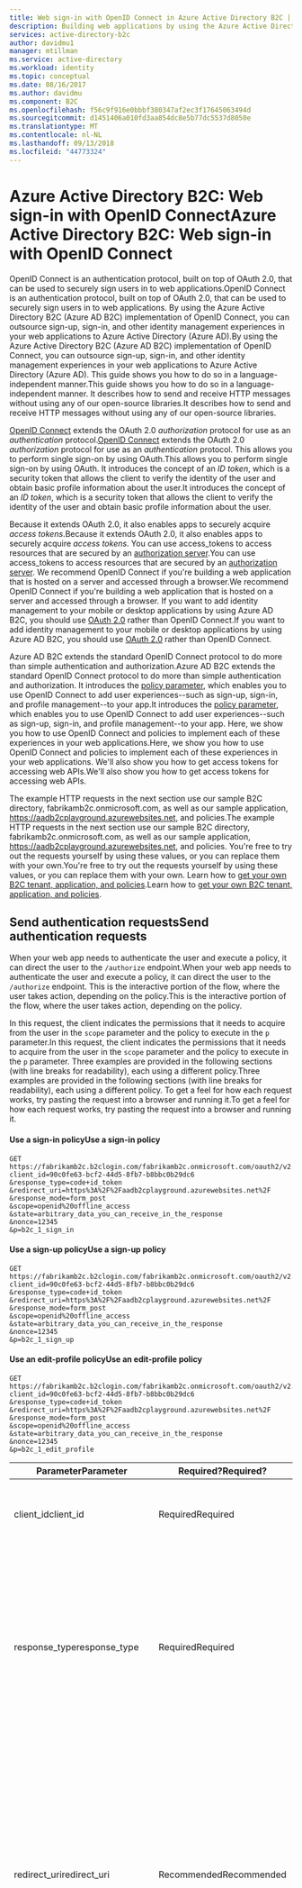 ```yaml
---
title: Web sign-in with OpenID Connect in Azure Active Directory B2C | Microsoft Docs
description: Building web applications by using the Azure Active Directory implementation of the OpenID Connect authentication protocol.
services: active-directory-b2c
author: davidmu1
manager: mtillman
ms.service: active-directory
ms.workload: identity
ms.topic: conceptual
ms.date: 08/16/2017
ms.author: davidmu
ms.component: B2C
ms.openlocfilehash: f56c9f916e0bbbf380347af2ec3f17645063494d
ms.sourcegitcommit: d1451406a010fd3aa854dc8e5b77dc5537d8050e
ms.translationtype: MT
ms.contentlocale: nl-NL
ms.lasthandoff: 09/13/2018
ms.locfileid: "44773324"
---
```

# <a name="azure-active-directory-b2c-web-sign-in-with-openid-connect"></a><span data-ttu-id="3d8a8-103">Azure Active Directory B2C: Web sign-in with OpenID Connect</span><span class="sxs-lookup"><span data-stu-id="3d8a8-103">Azure Active Directory B2C: Web sign-in with OpenID Connect</span></span>
<span data-ttu-id="3d8a8-104">OpenID Connect is an authentication protocol, built on top of OAuth 2.0, that can be used to securely sign users in to web applications.</span><span class="sxs-lookup"><span data-stu-id="3d8a8-104">OpenID Connect is an authentication protocol, built on top of OAuth 2.0, that can be used to securely sign users in to web applications.</span></span> <span data-ttu-id="3d8a8-105">By using the Azure Active Directory B2C (Azure AD B2C) implementation of OpenID Connect, you can outsource sign-up, sign-in, and other identity management experiences in your web applications to Azure Active Directory (Azure AD).</span><span class="sxs-lookup"><span data-stu-id="3d8a8-105">By using the Azure Active Directory B2C (Azure AD B2C) implementation of OpenID Connect, you can outsource sign-up, sign-in, and other identity management experiences in your web applications to Azure Active Directory (Azure AD).</span></span> <span data-ttu-id="3d8a8-106">This guide shows you how to do so in a language-independent manner.</span><span class="sxs-lookup"><span data-stu-id="3d8a8-106">This guide shows you how to do so in a language-independent manner.</span></span> <span data-ttu-id="3d8a8-107">It describes how to send and receive HTTP messages without using any of our open-source libraries.</span><span class="sxs-lookup"><span data-stu-id="3d8a8-107">It describes how to send and receive HTTP messages without using any of our open-source libraries.</span></span>

<span data-ttu-id="3d8a8-108">[OpenID Connect](http://openid.net/specs/openid-connect-core-1_0.html) extends the OAuth 2.0 *authorization* protocol for use as an *authentication* protocol.</span><span class="sxs-lookup"><span data-stu-id="3d8a8-108">[OpenID Connect](http://openid.net/specs/openid-connect-core-1_0.html) extends the OAuth 2.0 *authorization* protocol for use as an *authentication* protocol.</span></span> <span data-ttu-id="3d8a8-109">This allows you to perform single sign-on by using OAuth.</span><span class="sxs-lookup"><span data-stu-id="3d8a8-109">This allows you to perform single sign-on by using OAuth.</span></span> <span data-ttu-id="3d8a8-110">It introduces the concept of an *ID token*, which is a security token that allows the client to verify the identity of the user and obtain basic profile information about the user.</span><span class="sxs-lookup"><span data-stu-id="3d8a8-110">It introduces the concept of an *ID token*, which is a security token that allows the client to verify the identity of the user and obtain basic profile information about the user.</span></span>

<span data-ttu-id="3d8a8-111">Because it extends OAuth 2.0, it also enables apps to securely acquire *access tokens*.</span><span class="sxs-lookup"><span data-stu-id="3d8a8-111">Because it extends OAuth 2.0, it also enables apps to securely acquire *access tokens*.</span></span> <span data-ttu-id="3d8a8-112">You can use access_tokens to access resources that are secured by an [authorization server](active-directory-b2c-reference-protocols.md#the-basics).</span><span class="sxs-lookup"><span data-stu-id="3d8a8-112">You can use access_tokens to access resources that are secured by an [authorization server](active-directory-b2c-reference-protocols.md#the-basics).</span></span> <span data-ttu-id="3d8a8-113">We recommend OpenID Connect if you're building a web application that is hosted on a server and accessed through a browser.</span><span class="sxs-lookup"><span data-stu-id="3d8a8-113">We recommend OpenID Connect if you're building a web application that is hosted on a server and accessed through a browser.</span></span> <span data-ttu-id="3d8a8-114">If you want to add identity management to your mobile or desktop applications by using Azure AD B2C, you should use [OAuth 2.0](active-directory-b2c-reference-oauth-code.md) rather than OpenID Connect.</span><span class="sxs-lookup"><span data-stu-id="3d8a8-114">If you want to add identity management to your mobile or desktop applications by using Azure AD B2C, you should use [OAuth 2.0](active-directory-b2c-reference-oauth-code.md) rather than OpenID Connect.</span></span>

<span data-ttu-id="3d8a8-115">Azure AD B2C extends the standard OpenID Connect protocol to do more than simple authentication and authorization.</span><span class="sxs-lookup"><span data-stu-id="3d8a8-115">Azure AD B2C extends the standard OpenID Connect protocol to do more than simple authentication and authorization.</span></span> <span data-ttu-id="3d8a8-116">It introduces the [policy parameter](active-directory-b2c-reference-policies.md), which enables you to use OpenID Connect to add user experiences--such as sign-up, sign-in, and profile management--to your app.</span><span class="sxs-lookup"><span data-stu-id="3d8a8-116">It introduces the [policy parameter](active-directory-b2c-reference-policies.md), which enables you to use OpenID Connect to add user experiences--such as sign-up, sign-in, and profile management--to your app.</span></span> <span data-ttu-id="3d8a8-117">Here, we show you how to use OpenID Connect and policies to implement each of these experiences in your web applications.</span><span class="sxs-lookup"><span data-stu-id="3d8a8-117">Here, we show you how to use OpenID Connect and policies to implement each of these experiences in your web applications.</span></span> <span data-ttu-id="3d8a8-118">We'll also show you how to get access tokens for accessing web APIs.</span><span class="sxs-lookup"><span data-stu-id="3d8a8-118">We'll also show you how to get access tokens for accessing web APIs.</span></span>

<span data-ttu-id="3d8a8-119">The example HTTP requests in the next section use our sample B2C directory, fabrikamb2c.onmicrosoft.com, as well as our sample application, https://aadb2cplayground.azurewebsites.net, and policies.</span><span class="sxs-lookup"><span data-stu-id="3d8a8-119">The example HTTP requests in the next section use our sample B2C directory, fabrikamb2c.onmicrosoft.com, as well as our sample application, https://aadb2cplayground.azurewebsites.net, and policies.</span></span> <span data-ttu-id="3d8a8-120">You're free to try out the requests yourself by using these values, or you can replace them with your own.</span><span class="sxs-lookup"><span data-stu-id="3d8a8-120">You're free to try out the requests yourself by using these values, or you can replace them with your own.</span></span>
<span data-ttu-id="3d8a8-121">Learn how to [get your own B2C tenant, application, and policies](#use-your-own-b2c-directory).</span><span class="sxs-lookup"><span data-stu-id="3d8a8-121">Learn how to [get your own B2C tenant, application, and policies](#use-your-own-b2c-directory).</span></span>

## <a name="send-authentication-requests"></a><span data-ttu-id="3d8a8-122">Send authentication requests</span><span class="sxs-lookup"><span data-stu-id="3d8a8-122">Send authentication requests</span></span>
<span data-ttu-id="3d8a8-123">When your web app needs to authenticate the user and execute a policy, it can direct the user to the `/authorize` endpoint.</span><span class="sxs-lookup"><span data-stu-id="3d8a8-123">When your web app needs to authenticate the user and execute a policy, it can direct the user to the `/authorize` endpoint.</span></span> <span data-ttu-id="3d8a8-124">This is the interactive portion of the flow, where the user takes action, depending on the policy.</span><span class="sxs-lookup"><span data-stu-id="3d8a8-124">This is the interactive portion of the flow, where the user takes action, depending on the policy.</span></span>

<span data-ttu-id="3d8a8-125">In this request, the client indicates the permissions that it needs to acquire from the user in the `scope` parameter and the policy to execute in the `p` parameter.</span><span class="sxs-lookup"><span data-stu-id="3d8a8-125">In this request, the client indicates the permissions that it needs to acquire from the user in the `scope` parameter and the policy to execute in the `p` parameter.</span></span> <span data-ttu-id="3d8a8-126">Three examples are provided in the following sections (with line breaks for readability), each using a different policy.</span><span class="sxs-lookup"><span data-stu-id="3d8a8-126">Three examples are provided in the following sections (with line breaks for readability), each using a different policy.</span></span> <span data-ttu-id="3d8a8-127">To get a feel for how each request works, try pasting the request into a browser and running it.</span><span class="sxs-lookup"><span data-stu-id="3d8a8-127">To get a feel for how each request works, try pasting the request into a browser and running it.</span></span>

#### <a name="use-a-sign-in-policy"></a><span data-ttu-id="3d8a8-128">Use a sign-in policy</span><span class="sxs-lookup"><span data-stu-id="3d8a8-128">Use a sign-in policy</span></span>
```
GET https://fabrikamb2c.b2clogin.com/fabrikamb2c.onmicrosoft.com/oauth2/v2.0/authorize?
client_id=90c0fe63-bcf2-44d5-8fb7-b8bbc0b29dc6
&response_type=code+id_token
&redirect_uri=https%3A%2F%2Faadb2cplayground.azurewebsites.net%2F
&response_mode=form_post
&scope=openid%20offline_access
&state=arbitrary_data_you_can_receive_in_the_response
&nonce=12345
&p=b2c_1_sign_in
```

#### <a name="use-a-sign-up-policy"></a><span data-ttu-id="3d8a8-129">Use a sign-up policy</span><span class="sxs-lookup"><span data-stu-id="3d8a8-129">Use a sign-up policy</span></span>
```
GET https://fabrikamb2c.b2clogin.com/fabrikamb2c.onmicrosoft.com/oauth2/v2.0/authorize?
client_id=90c0fe63-bcf2-44d5-8fb7-b8bbc0b29dc6
&response_type=code+id_token
&redirect_uri=https%3A%2F%2Faadb2cplayground.azurewebsites.net%2F
&response_mode=form_post
&scope=openid%20offline_access
&state=arbitrary_data_you_can_receive_in_the_response
&nonce=12345
&p=b2c_1_sign_up
```

#### <a name="use-an-edit-profile-policy"></a><span data-ttu-id="3d8a8-130">Use an edit-profile policy</span><span class="sxs-lookup"><span data-stu-id="3d8a8-130">Use an edit-profile policy</span></span>
```
GET https://fabrikamb2c.b2clogin.com/fabrikamb2c.onmicrosoft.com/oauth2/v2.0/authorize?
client_id=90c0fe63-bcf2-44d5-8fb7-b8bbc0b29dc6
&response_type=code+id_token
&redirect_uri=https%3A%2F%2Faadb2cplayground.azurewebsites.net%2F
&response_mode=form_post
&scope=openid%20offline_access
&state=arbitrary_data_you_can_receive_in_the_response
&nonce=12345
&p=b2c_1_edit_profile
```

| <span data-ttu-id="3d8a8-131">Parameter</span><span class="sxs-lookup"><span data-stu-id="3d8a8-131">Parameter</span></span> | <span data-ttu-id="3d8a8-132">Required?</span><span class="sxs-lookup"><span data-stu-id="3d8a8-132">Required?</span></span> | <span data-ttu-id="3d8a8-133">Description</span><span class="sxs-lookup"><span data-stu-id="3d8a8-133">Description</span></span> |
| --- | --- | --- |
| <span data-ttu-id="3d8a8-134">client_id</span><span class="sxs-lookup"><span data-stu-id="3d8a8-134">client_id</span></span> |<span data-ttu-id="3d8a8-135">Required</span><span class="sxs-lookup"><span data-stu-id="3d8a8-135">Required</span></span> |<span data-ttu-id="3d8a8-136">The application ID that the [Azure portal](https://portal.azure.com/) assigned to your app.</span><span class="sxs-lookup"><span data-stu-id="3d8a8-136">The application ID that the [Azure portal](https://portal.azure.com/) assigned to your app.</span></span> |
| <span data-ttu-id="3d8a8-137">response_type</span><span class="sxs-lookup"><span data-stu-id="3d8a8-137">response_type</span></span> |<span data-ttu-id="3d8a8-138">Required</span><span class="sxs-lookup"><span data-stu-id="3d8a8-138">Required</span></span> |<span data-ttu-id="3d8a8-139">The response type, which must include an ID token for OpenID Connect.</span><span class="sxs-lookup"><span data-stu-id="3d8a8-139">The response type, which must include an ID token for OpenID Connect.</span></span> <span data-ttu-id="3d8a8-140">If your web app also needs tokens for calling a web API, you can use `code+id_token`, as we've done here.</span><span class="sxs-lookup"><span data-stu-id="3d8a8-140">If your web app also needs tokens for calling a web API, you can use `code+id_token`, as we've done here.</span></span> |
| <span data-ttu-id="3d8a8-141">redirect_uri</span><span class="sxs-lookup"><span data-stu-id="3d8a8-141">redirect_uri</span></span> |<span data-ttu-id="3d8a8-142">Recommended</span><span class="sxs-lookup"><span data-stu-id="3d8a8-142">Recommended</span></span> |<span data-ttu-id="3d8a8-143">The `redirect_uri` parameter of your app, where authentication responses can be sent and received by your app.</span><span class="sxs-lookup"><span data-stu-id="3d8a8-143">The `redirect_uri` parameter of your app, where authentication responses can be sent and received by your app.</span></span> <span data-ttu-id="3d8a8-144">It must exactly match one of the `redirect_uri` parameters that you registered in the portal, except that it must be URL encoded.</span><span class="sxs-lookup"><span data-stu-id="3d8a8-144">It must exactly match one of the `redirect_uri` parameters that you registered in the portal, except that it must be URL encoded.</span></span> |
| <span data-ttu-id="3d8a8-145">scope</span><span class="sxs-lookup"><span data-stu-id="3d8a8-145">scope</span></span> |<span data-ttu-id="3d8a8-146">Required</span><span class="sxs-lookup"><span data-stu-id="3d8a8-146">Required</span></span> |<span data-ttu-id="3d8a8-147">A space-separated list of scopes.</span><span class="sxs-lookup"><span data-stu-id="3d8a8-147">A space-separated list of scopes.</span></span> <span data-ttu-id="3d8a8-148">A single scope value indicates to Azure AD both permissions that are being requested.</span><span class="sxs-lookup"><span data-stu-id="3d8a8-148">A single scope value indicates to Azure AD both permissions that are being requested.</span></span> <span data-ttu-id="3d8a8-149">The `openid` scope indicates a permission to sign in the user and get data about the user in the form of ID tokens (more to come on this later in the article).</span><span class="sxs-lookup"><span data-stu-id="3d8a8-149">The `openid` scope indicates a permission to sign in the user and get data about the user in the form of ID tokens (more to come on this later in the article).</span></span> <span data-ttu-id="3d8a8-150">The `offline_access` scope is optional for web apps.</span><span class="sxs-lookup"><span data-stu-id="3d8a8-150">The `offline_access` scope is optional for web apps.</span></span> <span data-ttu-id="3d8a8-151">It indicates that your app will need a *refresh token* for long-lived access to resources.</span><span class="sxs-lookup"><span data-stu-id="3d8a8-151">It indicates that your app will need a *refresh token* for long-lived access to resources.</span></span> |
| <span data-ttu-id="3d8a8-152">response_mode</span><span class="sxs-lookup"><span data-stu-id="3d8a8-152">response_mode</span></span> |<span data-ttu-id="3d8a8-153">Recommended</span><span class="sxs-lookup"><span data-stu-id="3d8a8-153">Recommended</span></span> |<span data-ttu-id="3d8a8-154">The method that should be used to send the resulting authorization code back to your app.</span><span class="sxs-lookup"><span data-stu-id="3d8a8-154">The method that should be used to send the resulting authorization code back to your app.</span></span> <span data-ttu-id="3d8a8-155">It can be either `query`, `form_post`, or `fragment`.</span><span class="sxs-lookup"><span data-stu-id="3d8a8-155">It can be either `query`, `form_post`, or `fragment`.</span></span>  <span data-ttu-id="3d8a8-156">The `form_post` response mode is recommended for best security.</span><span class="sxs-lookup"><span data-stu-id="3d8a8-156">The `form_post` response mode is recommended for best security.</span></span> |
| <span data-ttu-id="3d8a8-157">state</span><span class="sxs-lookup"><span data-stu-id="3d8a8-157">state</span></span> |<span data-ttu-id="3d8a8-158">Recommended</span><span class="sxs-lookup"><span data-stu-id="3d8a8-158">Recommended</span></span> |<span data-ttu-id="3d8a8-159">A value included in the request that is also returned in the token response.</span><span class="sxs-lookup"><span data-stu-id="3d8a8-159">A value included in the request that is also returned in the token response.</span></span> <span data-ttu-id="3d8a8-160">It can be a string of any content that you want.</span><span class="sxs-lookup"><span data-stu-id="3d8a8-160">It can be a string of any content that you want.</span></span> <span data-ttu-id="3d8a8-161">A randomly generated unique value is typically used for preventing cross-site request forgery attacks.</span><span class="sxs-lookup"><span data-stu-id="3d8a8-161">A randomly generated unique value is typically used for preventing cross-site request forgery attacks.</span></span> <span data-ttu-id="3d8a8-162">The state is also used to encode information about the user's state in the app before the authentication request occurred, such as the page they were on.</span><span class="sxs-lookup"><span data-stu-id="3d8a8-162">The state is also used to encode information about the user's state in the app before the authentication request occurred, such as the page they were on.</span></span> |
| <span data-ttu-id="3d8a8-163">nonce</span><span class="sxs-lookup"><span data-stu-id="3d8a8-163">nonce</span></span> |<span data-ttu-id="3d8a8-164">Required</span><span class="sxs-lookup"><span data-stu-id="3d8a8-164">Required</span></span> |<span data-ttu-id="3d8a8-165">A value included in the request (generated by the app) that will be included in the resulting ID token as a claim.</span><span class="sxs-lookup"><span data-stu-id="3d8a8-165">A value included in the request (generated by the app) that will be included in the resulting ID token as a claim.</span></span> <span data-ttu-id="3d8a8-166">The app can then verify this value to mitigate token replay attacks.</span><span class="sxs-lookup"><span data-stu-id="3d8a8-166">The app can then verify this value to mitigate token replay attacks.</span></span> <span data-ttu-id="3d8a8-167">The value is typically a randomized unique string that can be used to identify the origin of the request.</span><span class="sxs-lookup"><span data-stu-id="3d8a8-167">The value is typically a randomized unique string that can be used to identify the origin of the request.</span></span> |
| <span data-ttu-id="3d8a8-168">p</span><span class="sxs-lookup"><span data-stu-id="3d8a8-168">p</span></span> |<span data-ttu-id="3d8a8-169">Required</span><span class="sxs-lookup"><span data-stu-id="3d8a8-169">Required</span></span> |<span data-ttu-id="3d8a8-170">The policy that will be executed.</span><span class="sxs-lookup"><span data-stu-id="3d8a8-170">The policy that will be executed.</span></span> <span data-ttu-id="3d8a8-171">It is the name of a policy that is created in your B2C tenant.</span><span class="sxs-lookup"><span data-stu-id="3d8a8-171">It is the name of a policy that is created in your B2C tenant.</span></span> <span data-ttu-id="3d8a8-172">The policy name value should begin with `b2c\_1\_`.</span><span class="sxs-lookup"><span data-stu-id="3d8a8-172">The policy name value should begin with `b2c\_1\_`.</span></span> <span data-ttu-id="3d8a8-173">Learn more about policies and the [extensible policy framework](active-directory-b2c-reference-policies.md).</span><span class="sxs-lookup"><span data-stu-id="3d8a8-173">Learn more about policies and the [extensible policy framework](active-directory-b2c-reference-policies.md).</span></span> |
| <span data-ttu-id="3d8a8-174">prompt</span><span class="sxs-lookup"><span data-stu-id="3d8a8-174">prompt</span></span> |<span data-ttu-id="3d8a8-175">Optional</span><span class="sxs-lookup"><span data-stu-id="3d8a8-175">Optional</span></span> |<span data-ttu-id="3d8a8-176">The type of user interaction that is required.</span><span class="sxs-lookup"><span data-stu-id="3d8a8-176">The type of user interaction that is required.</span></span> <span data-ttu-id="3d8a8-177">The only valid value at this time is `login`, which forces the user to enter their credentials on that request.</span><span class="sxs-lookup"><span data-stu-id="3d8a8-177">The only valid value at this time is `login`, which forces the user to enter their credentials on that request.</span></span> <span data-ttu-id="3d8a8-178">Single sign-on will not take effect.</span><span class="sxs-lookup"><span data-stu-id="3d8a8-178">Single sign-on will not take effect.</span></span> |

<span data-ttu-id="3d8a8-179">At this point, the user is asked to complete the policy's workflow.</span><span class="sxs-lookup"><span data-stu-id="3d8a8-179">At this point, the user is asked to complete the policy's workflow.</span></span> <span data-ttu-id="3d8a8-180">This might involve the user entering their username and password, signing in with a social identity, signing up for the directory, or any other number of steps, depending on how the policy is defined.</span><span class="sxs-lookup"><span data-stu-id="3d8a8-180">This might involve the user entering their username and password, signing in with a social identity, signing up for the directory, or any other number of steps, depending on how the policy is defined.</span></span>

<span data-ttu-id="3d8a8-181">After the user completes the policy, Azure AD returns a response to your app at the indicated `redirect_uri` parameter, by using the method that is specified in the `response_mode` parameter.</span><span class="sxs-lookup"><span data-stu-id="3d8a8-181">After the user completes the policy, Azure AD returns a response to your app at the indicated `redirect_uri` parameter, by using the method that is specified in the `response_mode` parameter.</span></span> <span data-ttu-id="3d8a8-182">The response is the same for each of the preceding cases, independent of the policy that is executed.</span><span class="sxs-lookup"><span data-stu-id="3d8a8-182">The response is the same for each of the preceding cases, independent of the policy that is executed.</span></span>

<span data-ttu-id="3d8a8-183">A successful response using `response_mode=fragment` would look like:</span><span class="sxs-lookup"><span data-stu-id="3d8a8-183">A successful response using `response_mode=fragment` would look like:</span></span>

```
GET https://aadb2cplayground.azurewebsites.net/#
id_token=eyJ0eXAiOiJKV1QiLCJhbGciOiJSUzI1NiIsIng1dCI6Ik5HVEZ2ZEstZnl0aEV1Q...
&code=AwABAAAAvPM1KaPlrEqdFSBzjqfTGBCmLdgfSTLEMPGYuNHSUYBrq...
&state=arbitrary_data_you_can_receive_in_the_response
```

| <span data-ttu-id="3d8a8-184">Parameter</span><span class="sxs-lookup"><span data-stu-id="3d8a8-184">Parameter</span></span> | <span data-ttu-id="3d8a8-185">Description</span><span class="sxs-lookup"><span data-stu-id="3d8a8-185">Description</span></span> |
| --- | --- |
| <span data-ttu-id="3d8a8-186">id_token</span><span class="sxs-lookup"><span data-stu-id="3d8a8-186">id_token</span></span> |<span data-ttu-id="3d8a8-187">The ID token that the app requested.</span><span class="sxs-lookup"><span data-stu-id="3d8a8-187">The ID token that the app requested.</span></span> <span data-ttu-id="3d8a8-188">You can use the ID token to verify the user's identity and begin a session with the user.</span><span class="sxs-lookup"><span data-stu-id="3d8a8-188">You can use the ID token to verify the user's identity and begin a session with the user.</span></span> <span data-ttu-id="3d8a8-189">More details on ID tokens and their contents are included in the [Azure AD B2C token reference](active-directory-b2c-reference-tokens.md).</span><span class="sxs-lookup"><span data-stu-id="3d8a8-189">More details on ID tokens and their contents are included in the [Azure AD B2C token reference](active-directory-b2c-reference-tokens.md).</span></span> |
| <span data-ttu-id="3d8a8-190">code</span><span class="sxs-lookup"><span data-stu-id="3d8a8-190">code</span></span> |<span data-ttu-id="3d8a8-191">The authorization code that the app requested, if you used `response_type=code+id_token`.</span><span class="sxs-lookup"><span data-stu-id="3d8a8-191">The authorization code that the app requested, if you used `response_type=code+id_token`.</span></span> <span data-ttu-id="3d8a8-192">The app can use the authorization code to request an access token for a target resource.</span><span class="sxs-lookup"><span data-stu-id="3d8a8-192">The app can use the authorization code to request an access token for a target resource.</span></span> <span data-ttu-id="3d8a8-193">Authorization codes are very short-lived.</span><span class="sxs-lookup"><span data-stu-id="3d8a8-193">Authorization codes are very short-lived.</span></span> <span data-ttu-id="3d8a8-194">Typically, they expire after about 10 minutes.</span><span class="sxs-lookup"><span data-stu-id="3d8a8-194">Typically, they expire after about 10 minutes.</span></span> |
| <span data-ttu-id="3d8a8-195">state</span><span class="sxs-lookup"><span data-stu-id="3d8a8-195">state</span></span> |<span data-ttu-id="3d8a8-196">If a `state` parameter is included in the request, the same value should appear in the response.</span><span class="sxs-lookup"><span data-stu-id="3d8a8-196">If a `state` parameter is included in the request, the same value should appear in the response.</span></span> <span data-ttu-id="3d8a8-197">The app should verify that the `state` values in the request and response are identical.</span><span class="sxs-lookup"><span data-stu-id="3d8a8-197">The app should verify that the `state` values in the request and response are identical.</span></span> |

<span data-ttu-id="3d8a8-198">Error responses can also be sent to the `redirect_uri` parameter so that the app can handle them appropriately:</span><span class="sxs-lookup"><span data-stu-id="3d8a8-198">Error responses can also be sent to the `redirect_uri` parameter so that the app can handle them appropriately:</span></span>

```
GET https://aadb2cplayground.azurewebsites.net/#
error=access_denied
&error_description=the+user+canceled+the+authentication
&state=arbitrary_data_you_can_receive_in_the_response
```

| <span data-ttu-id="3d8a8-199">Parameter</span><span class="sxs-lookup"><span data-stu-id="3d8a8-199">Parameter</span></span> | <span data-ttu-id="3d8a8-200">Description</span><span class="sxs-lookup"><span data-stu-id="3d8a8-200">Description</span></span> |
| --- | --- |
| <span data-ttu-id="3d8a8-201">error</span><span class="sxs-lookup"><span data-stu-id="3d8a8-201">error</span></span> |<span data-ttu-id="3d8a8-202">An error-code string that can be used to classify types of errors that occur and that can be used to react to errors.</span><span class="sxs-lookup"><span data-stu-id="3d8a8-202">An error-code string that can be used to classify types of errors that occur and that can be used to react to errors.</span></span> |
| <span data-ttu-id="3d8a8-203">error_description</span><span class="sxs-lookup"><span data-stu-id="3d8a8-203">error_description</span></span> |<span data-ttu-id="3d8a8-204">A specific error message that can help a developer identify the root cause of an authentication error.</span><span class="sxs-lookup"><span data-stu-id="3d8a8-204">A specific error message that can help a developer identify the root cause of an authentication error.</span></span> |
| <span data-ttu-id="3d8a8-205">state</span><span class="sxs-lookup"><span data-stu-id="3d8a8-205">state</span></span> |<span data-ttu-id="3d8a8-206">See the full description in the first table in this section.</span><span class="sxs-lookup"><span data-stu-id="3d8a8-206">See the full description in the first table in this section.</span></span> <span data-ttu-id="3d8a8-207">If a `state` parameter is included in the request, the same value should appear in the response.</span><span class="sxs-lookup"><span data-stu-id="3d8a8-207">If a `state` parameter is included in the request, the same value should appear in the response.</span></span> <span data-ttu-id="3d8a8-208">The app should verify that the `state` values in the request and response are identical.</span><span class="sxs-lookup"><span data-stu-id="3d8a8-208">The app should verify that the `state` values in the request and response are identical.</span></span> |

## <a name="validate-the-id-token"></a><span data-ttu-id="3d8a8-209">Validate the ID token</span><span class="sxs-lookup"><span data-stu-id="3d8a8-209">Validate the ID token</span></span>
<span data-ttu-id="3d8a8-210">Just receiving an ID token is not enough to authenticate the user.</span><span class="sxs-lookup"><span data-stu-id="3d8a8-210">Just receiving an ID token is not enough to authenticate the user.</span></span> <span data-ttu-id="3d8a8-211">You must validate the ID token's signature and verify the claims in the token per your app's requirements.</span><span class="sxs-lookup"><span data-stu-id="3d8a8-211">You must validate the ID token's signature and verify the claims in the token per your app's requirements.</span></span> <span data-ttu-id="3d8a8-212">Azure AD B2C uses [JSON Web Tokens (JWTs)](http://self-issued.info/docs/draft-ietf-oauth-json-web-token.html) and public key cryptography to sign tokens and verify that they are valid.</span><span class="sxs-lookup"><span data-stu-id="3d8a8-212">Azure AD B2C uses [JSON Web Tokens (JWTs)](http://self-issued.info/docs/draft-ietf-oauth-json-web-token.html) and public key cryptography to sign tokens and verify that they are valid.</span></span>

<span data-ttu-id="3d8a8-213">There are many open-source libraries that are available for validating JWTs, depending on your language of preference.</span><span class="sxs-lookup"><span data-stu-id="3d8a8-213">There are many open-source libraries that are available for validating JWTs, depending on your language of preference.</span></span> <span data-ttu-id="3d8a8-214">We recommend exploring those options rather than implementing your own validation logic.</span><span class="sxs-lookup"><span data-stu-id="3d8a8-214">We recommend exploring those options rather than implementing your own validation logic.</span></span> <span data-ttu-id="3d8a8-215">The information here will be useful in figuring out how to properly use those libraries.</span><span class="sxs-lookup"><span data-stu-id="3d8a8-215">The information here will be useful in figuring out how to properly use those libraries.</span></span>

<span data-ttu-id="3d8a8-216">Azure AD B2C has an OpenID Connect metadata endpoint, which allows an app to fetch information about Azure AD B2C at runtime.</span><span class="sxs-lookup"><span data-stu-id="3d8a8-216">Azure AD B2C has an OpenID Connect metadata endpoint, which allows an app to fetch information about Azure AD B2C at runtime.</span></span> <span data-ttu-id="3d8a8-217">This information includes endpoints, token contents, and token signing keys.</span><span class="sxs-lookup"><span data-stu-id="3d8a8-217">This information includes endpoints, token contents, and token signing keys.</span></span> <span data-ttu-id="3d8a8-218">There is a JSON metadata document for each policy in your B2C tenant.</span><span class="sxs-lookup"><span data-stu-id="3d8a8-218">There is a JSON metadata document for each policy in your B2C tenant.</span></span> <span data-ttu-id="3d8a8-219">For example, the metadata document for the `b2c_1_sign_in` policy in `fabrikamb2c.onmicrosoft.com` is located at:</span><span class="sxs-lookup"><span data-stu-id="3d8a8-219">For example, the metadata document for the `b2c_1_sign_in` policy in `fabrikamb2c.onmicrosoft.com` is located at:</span></span>

`https://fabrikamb2c.b2clogin.com/fabrikamb2c.onmicrosoft.com/v2.0/.well-known/openid-configuration?p=b2c_1_sign_in`

<span data-ttu-id="3d8a8-220">One of the properties of this configuration document is `jwks_uri`, whose value for the same policy would be:</span><span class="sxs-lookup"><span data-stu-id="3d8a8-220">One of the properties of this configuration document is `jwks_uri`, whose value for the same policy would be:</span></span>

<span data-ttu-id="3d8a8-221">`https://fabrikamb2c.b2clogin.com/fabrikamb2c.onmicrosoft.com/discovery/v2.0/keys?p=b2c_1_sign_in`.</span><span class="sxs-lookup"><span data-stu-id="3d8a8-221">`https://fabrikamb2c.b2clogin.com/fabrikamb2c.onmicrosoft.com/discovery/v2.0/keys?p=b2c_1_sign_in`.</span></span>

<span data-ttu-id="3d8a8-222">To determine which policy was used in signing an ID token (and from where to fetch the metadata), you have two options.</span><span class="sxs-lookup"><span data-stu-id="3d8a8-222">To determine which policy was used in signing an ID token (and from where to fetch the metadata), you have two options.</span></span> <span data-ttu-id="3d8a8-223">First, the policy name is included in the `acr` claim in the ID token.</span><span class="sxs-lookup"><span data-stu-id="3d8a8-223">First, the policy name is included in the `acr` claim in the ID token.</span></span> <span data-ttu-id="3d8a8-224">For information on how to parse the claims from an ID token, see the [Azure AD B2C token reference](active-directory-b2c-reference-tokens.md).</span><span class="sxs-lookup"><span data-stu-id="3d8a8-224">For information on how to parse the claims from an ID token, see the [Azure AD B2C token reference](active-directory-b2c-reference-tokens.md).</span></span> <span data-ttu-id="3d8a8-225">Your other option is to encode the policy in the value of the `state` parameter when you issue the request, and then decode it to determine which policy was used.</span><span class="sxs-lookup"><span data-stu-id="3d8a8-225">Your other option is to encode the policy in the value of the `state` parameter when you issue the request, and then decode it to determine which policy was used.</span></span> <span data-ttu-id="3d8a8-226">Either method is valid.</span><span class="sxs-lookup"><span data-stu-id="3d8a8-226">Either method is valid.</span></span>

<span data-ttu-id="3d8a8-227">After you've acquired the metadata document from the OpenID Connect metadata endpoint, you can use the RSA 256 public keys (which are located at this endpoint) to validate the signature of the ID token.</span><span class="sxs-lookup"><span data-stu-id="3d8a8-227">After you've acquired the metadata document from the OpenID Connect metadata endpoint, you can use the RSA 256 public keys (which are located at this endpoint) to validate the signature of the ID token.</span></span> <span data-ttu-id="3d8a8-228">There might be multiple keys listed at this endpoint at any given point in time, each identified by a `kid` claim.</span><span class="sxs-lookup"><span data-stu-id="3d8a8-228">There might be multiple keys listed at this endpoint at any given point in time, each identified by a `kid` claim.</span></span> <span data-ttu-id="3d8a8-229">The header of the ID token also contains a `kid` claim, which indicates which of these keys was used to sign the ID token.</span><span class="sxs-lookup"><span data-stu-id="3d8a8-229">The header of the ID token also contains a `kid` claim, which indicates which of these keys was used to sign the ID token.</span></span> <span data-ttu-id="3d8a8-230">For more information, see the [Azure AD B2C token reference](active-directory-b2c-reference-tokens.md) (the section on [validating tokens](active-directory-b2c-reference-tokens.md#token-validation), in particular).</span><span class="sxs-lookup"><span data-stu-id="3d8a8-230">For more information, see the [Azure AD B2C token reference](active-directory-b2c-reference-tokens.md) (the section on [validating tokens](active-directory-b2c-reference-tokens.md#token-validation), in particular).</span></span>
<!--TODO: Improve the information on this-->

<span data-ttu-id="3d8a8-231">After you've validated the signature of the ID token, there are several claims that you need to verify.</span><span class="sxs-lookup"><span data-stu-id="3d8a8-231">After you've validated the signature of the ID token, there are several claims that you need to verify.</span></span> <span data-ttu-id="3d8a8-232">For instance:</span><span class="sxs-lookup"><span data-stu-id="3d8a8-232">For instance:</span></span>

* <span data-ttu-id="3d8a8-233">You should validate the `nonce` claim to prevent token replay attacks.</span><span class="sxs-lookup"><span data-stu-id="3d8a8-233">You should validate the `nonce` claim to prevent token replay attacks.</span></span> <span data-ttu-id="3d8a8-234">Its value should be what you specified in the sign-in request.</span><span class="sxs-lookup"><span data-stu-id="3d8a8-234">Its value should be what you specified in the sign-in request.</span></span>
* <span data-ttu-id="3d8a8-235">You should validate the `aud` claim to ensure that the ID token was issued for your app.</span><span class="sxs-lookup"><span data-stu-id="3d8a8-235">You should validate the `aud` claim to ensure that the ID token was issued for your app.</span></span> <span data-ttu-id="3d8a8-236">Its value should be the application ID of your app.</span><span class="sxs-lookup"><span data-stu-id="3d8a8-236">Its value should be the application ID of your app.</span></span>
* <span data-ttu-id="3d8a8-237">You should validate the `iat` and `exp` claims to ensure that the ID token has not expired.</span><span class="sxs-lookup"><span data-stu-id="3d8a8-237">You should validate the `iat` and `exp` claims to ensure that the ID token has not expired.</span></span>

<span data-ttu-id="3d8a8-238">There are also several more validations that you should perform.</span><span class="sxs-lookup"><span data-stu-id="3d8a8-238">There are also several more validations that you should perform.</span></span> <span data-ttu-id="3d8a8-239">These are described in detail in the [OpenID Connect Core Spec](http://openid.net/specs/openid-connect-core-1_0.html).  You might also want to validate additional claims, depending on your scenario.</span><span class="sxs-lookup"><span data-stu-id="3d8a8-239">These are described in detail in the [OpenID Connect Core Spec](http://openid.net/specs/openid-connect-core-1_0.html).  You might also want to validate additional claims, depending on your scenario.</span></span> <span data-ttu-id="3d8a8-240">Some common validations include:</span><span class="sxs-lookup"><span data-stu-id="3d8a8-240">Some common validations include:</span></span>

* <span data-ttu-id="3d8a8-241">Ensuring that the user/organization has signed up for the app.</span><span class="sxs-lookup"><span data-stu-id="3d8a8-241">Ensuring that the user/organization has signed up for the app.</span></span>
* <span data-ttu-id="3d8a8-242">Ensuring that the user has proper authorization/privileges.</span><span class="sxs-lookup"><span data-stu-id="3d8a8-242">Ensuring that the user has proper authorization/privileges.</span></span>
* <span data-ttu-id="3d8a8-243">Ensuring that a certain strength of authentication has occurred, such as Azure Multi-Factor Authentication.</span><span class="sxs-lookup"><span data-stu-id="3d8a8-243">Ensuring that a certain strength of authentication has occurred, such as Azure Multi-Factor Authentication.</span></span>

<span data-ttu-id="3d8a8-244">For more information on the claims in an ID token, see the [Azure AD B2C token reference](active-directory-b2c-reference-tokens.md).</span><span class="sxs-lookup"><span data-stu-id="3d8a8-244">For more information on the claims in an ID token, see the [Azure AD B2C token reference](active-directory-b2c-reference-tokens.md).</span></span>

<span data-ttu-id="3d8a8-245">After you have validated the ID token, you can begin a session with the user.</span><span class="sxs-lookup"><span data-stu-id="3d8a8-245">After you have validated the ID token, you can begin a session with the user.</span></span> <span data-ttu-id="3d8a8-246">You can use the claims in the ID token to obtain information about the user in your app.</span><span class="sxs-lookup"><span data-stu-id="3d8a8-246">You can use the claims in the ID token to obtain information about the user in your app.</span></span> <span data-ttu-id="3d8a8-247">Uses for this information include display, records, and authorization.</span><span class="sxs-lookup"><span data-stu-id="3d8a8-247">Uses for this information include display, records, and authorization.</span></span>

## <a name="get-a-token"></a><span data-ttu-id="3d8a8-248">Get a token</span><span class="sxs-lookup"><span data-stu-id="3d8a8-248">Get a token</span></span>
<span data-ttu-id="3d8a8-249">If you need your web app to only execute policies, you can skip the next few sections.</span><span class="sxs-lookup"><span data-stu-id="3d8a8-249">If you need your web app to only execute policies, you can skip the next few sections.</span></span> <span data-ttu-id="3d8a8-250">These sections are applicable only to web apps that need to make authenticated calls to a web API and are also protected by Azure AD B2C.</span><span class="sxs-lookup"><span data-stu-id="3d8a8-250">These sections are applicable only to web apps that need to make authenticated calls to a web API and are also protected by Azure AD B2C.</span></span>

<span data-ttu-id="3d8a8-251">You can redeem the authorization code that you acquired (by using `response_type=code+id_token`) for a token to the desired resource by sending a `POST` request to the `/token` endpoint.</span><span class="sxs-lookup"><span data-stu-id="3d8a8-251">You can redeem the authorization code that you acquired (by using `response_type=code+id_token`) for a token to the desired resource by sending a `POST` request to the `/token` endpoint.</span></span> <span data-ttu-id="3d8a8-252">Currently, the only resource that you can request a token for is your app's own back-end web API.</span><span class="sxs-lookup"><span data-stu-id="3d8a8-252">Currently, the only resource that you can request a token for is your app's own back-end web API.</span></span> <span data-ttu-id="3d8a8-253">The convention for requesting a token to yourself is to use your app's client ID as the scope:</span><span class="sxs-lookup"><span data-stu-id="3d8a8-253">The convention for requesting a token to yourself is to use your app's client ID as the scope:</span></span>

```
POST fabrikamb2c.onmicrosoft.com/oauth2/v2.0/token?p=b2c_1_sign_in HTTP/1.1
Host: https://fabrikamb2c.b2clogin.com
Content-Type: application/x-www-form-urlencoded

grant_type=authorization_code&client_id=90c0fe63-bcf2-44d5-8fb7-b8bbc0b29dc6&scope=90c0fe63-bcf2-44d5-8fb7-b8bbc0b29dc6 offline_access&code=AwABAAAAvPM1KaPlrEqdFSBzjqfTGBCmLdgfSTLEMPGYuNHSUYBrq...&redirect_uri=urn:ietf:wg:oauth:2.0:oob&client_secret=<your-application-secret>

```

| <span data-ttu-id="3d8a8-254">Parameter</span><span class="sxs-lookup"><span data-stu-id="3d8a8-254">Parameter</span></span> | <span data-ttu-id="3d8a8-255">Required?</span><span class="sxs-lookup"><span data-stu-id="3d8a8-255">Required?</span></span> | <span data-ttu-id="3d8a8-256">Description</span><span class="sxs-lookup"><span data-stu-id="3d8a8-256">Description</span></span> |
| --- | --- | --- |
| <span data-ttu-id="3d8a8-257">p</span><span class="sxs-lookup"><span data-stu-id="3d8a8-257">p</span></span> |<span data-ttu-id="3d8a8-258">Required</span><span class="sxs-lookup"><span data-stu-id="3d8a8-258">Required</span></span> |<span data-ttu-id="3d8a8-259">The policy that was used to acquire the authorization code.</span><span class="sxs-lookup"><span data-stu-id="3d8a8-259">The policy that was used to acquire the authorization code.</span></span> <span data-ttu-id="3d8a8-260">You cannot use a different policy in this request.</span><span class="sxs-lookup"><span data-stu-id="3d8a8-260">You cannot use a different policy in this request.</span></span> <span data-ttu-id="3d8a8-261">Note that you add this parameter to the query string, not to the `POST` body.</span><span class="sxs-lookup"><span data-stu-id="3d8a8-261">Note that you add this parameter to the query string, not to the `POST` body.</span></span> |
| <span data-ttu-id="3d8a8-262">client_id</span><span class="sxs-lookup"><span data-stu-id="3d8a8-262">client_id</span></span> |<span data-ttu-id="3d8a8-263">Required</span><span class="sxs-lookup"><span data-stu-id="3d8a8-263">Required</span></span> |<span data-ttu-id="3d8a8-264">The application ID that the [Azure portal](https://portal.azure.com/) assigned to your app.</span><span class="sxs-lookup"><span data-stu-id="3d8a8-264">The application ID that the [Azure portal](https://portal.azure.com/) assigned to your app.</span></span> |
| <span data-ttu-id="3d8a8-265">grant_type</span><span class="sxs-lookup"><span data-stu-id="3d8a8-265">grant_type</span></span> |<span data-ttu-id="3d8a8-266">Required</span><span class="sxs-lookup"><span data-stu-id="3d8a8-266">Required</span></span> |<span data-ttu-id="3d8a8-267">The type of grant, which must be `authorization_code` for the authorization code flow.</span><span class="sxs-lookup"><span data-stu-id="3d8a8-267">The type of grant, which must be `authorization_code` for the authorization code flow.</span></span> |
| <span data-ttu-id="3d8a8-268">scope</span><span class="sxs-lookup"><span data-stu-id="3d8a8-268">scope</span></span> |<span data-ttu-id="3d8a8-269">Recommended</span><span class="sxs-lookup"><span data-stu-id="3d8a8-269">Recommended</span></span> |<span data-ttu-id="3d8a8-270">A space-separated list of scopes.</span><span class="sxs-lookup"><span data-stu-id="3d8a8-270">A space-separated list of scopes.</span></span> <span data-ttu-id="3d8a8-271">A single scope value indicates to Azure AD both permissions that are being requested.</span><span class="sxs-lookup"><span data-stu-id="3d8a8-271">A single scope value indicates to Azure AD both permissions that are being requested.</span></span> <span data-ttu-id="3d8a8-272">The `openid` scope indicates a permission to sign in the user and get data about the user in the form of id_token parameters.</span><span class="sxs-lookup"><span data-stu-id="3d8a8-272">The `openid` scope indicates a permission to sign in the user and get data about the user in the form of id_token parameters.</span></span> <span data-ttu-id="3d8a8-273">It can be used to get tokens to your app's own back-end web API, which is represented by the same application ID as the client.</span><span class="sxs-lookup"><span data-stu-id="3d8a8-273">It can be used to get tokens to your app's own back-end web API, which is represented by the same application ID as the client.</span></span> <span data-ttu-id="3d8a8-274">The `offline_access` scope indicates that your app will need a refresh token for long-lived access to resources.</span><span class="sxs-lookup"><span data-stu-id="3d8a8-274">The `offline_access` scope indicates that your app will need a refresh token for long-lived access to resources.</span></span> |
| <span data-ttu-id="3d8a8-275">code</span><span class="sxs-lookup"><span data-stu-id="3d8a8-275">code</span></span> |<span data-ttu-id="3d8a8-276">Required</span><span class="sxs-lookup"><span data-stu-id="3d8a8-276">Required</span></span> |<span data-ttu-id="3d8a8-277">The authorization code that you acquired in the first leg of the flow.</span><span class="sxs-lookup"><span data-stu-id="3d8a8-277">The authorization code that you acquired in the first leg of the flow.</span></span> |
| <span data-ttu-id="3d8a8-278">redirect_uri</span><span class="sxs-lookup"><span data-stu-id="3d8a8-278">redirect_uri</span></span> |<span data-ttu-id="3d8a8-279">Required</span><span class="sxs-lookup"><span data-stu-id="3d8a8-279">Required</span></span> |<span data-ttu-id="3d8a8-280">The `redirect_uri` parameter of the application where you received the authorization code.</span><span class="sxs-lookup"><span data-stu-id="3d8a8-280">The `redirect_uri` parameter of the application where you received the authorization code.</span></span> |
| <span data-ttu-id="3d8a8-281">client_secret</span><span class="sxs-lookup"><span data-stu-id="3d8a8-281">client_secret</span></span> |<span data-ttu-id="3d8a8-282">Required</span><span class="sxs-lookup"><span data-stu-id="3d8a8-282">Required</span></span> |<span data-ttu-id="3d8a8-283">The application secret that you generated in the [Azure portal](https://portal.azure.com/).</span><span class="sxs-lookup"><span data-stu-id="3d8a8-283">The application secret that you generated in the [Azure portal](https://portal.azure.com/).</span></span> <span data-ttu-id="3d8a8-284">This application secret is an important security artifact.</span><span class="sxs-lookup"><span data-stu-id="3d8a8-284">This application secret is an important security artifact.</span></span> <span data-ttu-id="3d8a8-285">You should store it securely on your server.</span><span class="sxs-lookup"><span data-stu-id="3d8a8-285">You should store it securely on your server.</span></span> <span data-ttu-id="3d8a8-286">You should also rotate this client secret on a periodic basis.</span><span class="sxs-lookup"><span data-stu-id="3d8a8-286">You should also rotate this client secret on a periodic basis.</span></span> |

<span data-ttu-id="3d8a8-287">A successful token response looks like:</span><span class="sxs-lookup"><span data-stu-id="3d8a8-287">A successful token response looks like:</span></span>

```
{
    "not_before": "1442340812",
    "token_type": "Bearer",
    "access_token": "eyJ0eXAiOiJKV1QiLCJhbGciOiJSUzI1NiIsIng1dCI6Ik5HVEZ2ZEstZnl0aEV1Q...",
    "scope": "90c0fe63-bcf2-44d5-8fb7-b8bbc0b29dc6 offline_access",
    "expires_in": "3600",
    "refresh_token": "AAQfQmvuDy8WtUv-sd0TBwWVQs1rC-Lfxa_NDkLqpg50Cxp5Dxj0VPF1mx2Z...",
}
```
| <span data-ttu-id="3d8a8-288">Parameter</span><span class="sxs-lookup"><span data-stu-id="3d8a8-288">Parameter</span></span> | <span data-ttu-id="3d8a8-289">Description</span><span class="sxs-lookup"><span data-stu-id="3d8a8-289">Description</span></span> |
| --- | --- |
| <span data-ttu-id="3d8a8-290">not_before</span><span class="sxs-lookup"><span data-stu-id="3d8a8-290">not_before</span></span> |<span data-ttu-id="3d8a8-291">The time at which the token is considered valid, in epoch time.</span><span class="sxs-lookup"><span data-stu-id="3d8a8-291">The time at which the token is considered valid, in epoch time.</span></span> |
| <span data-ttu-id="3d8a8-292">token_type</span><span class="sxs-lookup"><span data-stu-id="3d8a8-292">token_type</span></span> |<span data-ttu-id="3d8a8-293">The token type value.</span><span class="sxs-lookup"><span data-stu-id="3d8a8-293">The token type value.</span></span> <span data-ttu-id="3d8a8-294">The only type that Azure AD supports is `Bearer`.</span><span class="sxs-lookup"><span data-stu-id="3d8a8-294">The only type that Azure AD supports is `Bearer`.</span></span> |
| <span data-ttu-id="3d8a8-295">access_token</span><span class="sxs-lookup"><span data-stu-id="3d8a8-295">access_token</span></span> |<span data-ttu-id="3d8a8-296">The signed JWT token that you requested.</span><span class="sxs-lookup"><span data-stu-id="3d8a8-296">The signed JWT token that you requested.</span></span> |
| <span data-ttu-id="3d8a8-297">scope</span><span class="sxs-lookup"><span data-stu-id="3d8a8-297">scope</span></span> |<span data-ttu-id="3d8a8-298">The scopes for which the token is valid.</span><span class="sxs-lookup"><span data-stu-id="3d8a8-298">The scopes for which the token is valid.</span></span> <span data-ttu-id="3d8a8-299">These can be used for caching tokens for later use.</span><span class="sxs-lookup"><span data-stu-id="3d8a8-299">These can be used for caching tokens for later use.</span></span> |
| <span data-ttu-id="3d8a8-300">expires_in</span><span class="sxs-lookup"><span data-stu-id="3d8a8-300">expires_in</span></span> |<span data-ttu-id="3d8a8-301">The length of time that the access token is valid (in seconds).</span><span class="sxs-lookup"><span data-stu-id="3d8a8-301">The length of time that the access token is valid (in seconds).</span></span> |
| <span data-ttu-id="3d8a8-302">refresh_token</span><span class="sxs-lookup"><span data-stu-id="3d8a8-302">refresh_token</span></span> |<span data-ttu-id="3d8a8-303">An OAuth 2.0 refresh token.</span><span class="sxs-lookup"><span data-stu-id="3d8a8-303">An OAuth 2.0 refresh token.</span></span> <span data-ttu-id="3d8a8-304">The app can use this token to acquire additional tokens after the current token expires.</span><span class="sxs-lookup"><span data-stu-id="3d8a8-304">The app can use this token to acquire additional tokens after the current token expires.</span></span> <span data-ttu-id="3d8a8-305">Refresh tokens are long-lived and can be used to retain access to resources for extended periods of time.</span><span class="sxs-lookup"><span data-stu-id="3d8a8-305">Refresh tokens are long-lived and can be used to retain access to resources for extended periods of time.</span></span> <span data-ttu-id="3d8a8-306">For more details, refer to the [B2C token reference](active-directory-b2c-reference-tokens.md).</span><span class="sxs-lookup"><span data-stu-id="3d8a8-306">For more details, refer to the [B2C token reference](active-directory-b2c-reference-tokens.md).</span></span> <span data-ttu-id="3d8a8-307">Note that you must have used the scope `offline_access` in both the authorization and token requests in order to receive a refresh token.</span><span class="sxs-lookup"><span data-stu-id="3d8a8-307">Note that you must have used the scope `offline_access` in both the authorization and token requests in order to receive a refresh token.</span></span> |

<span data-ttu-id="3d8a8-308">Error responses look like:</span><span class="sxs-lookup"><span data-stu-id="3d8a8-308">Error responses look like:</span></span>

```
{
    "error": "access_denied",
    "error_description": "The user revoked access to the app.",
}
```

| <span data-ttu-id="3d8a8-309">Parameter</span><span class="sxs-lookup"><span data-stu-id="3d8a8-309">Parameter</span></span> | <span data-ttu-id="3d8a8-310">Description</span><span class="sxs-lookup"><span data-stu-id="3d8a8-310">Description</span></span> |
| --- | --- |
| <span data-ttu-id="3d8a8-311">error</span><span class="sxs-lookup"><span data-stu-id="3d8a8-311">error</span></span> |<span data-ttu-id="3d8a8-312">An error-code string that can be used to classify types of errors that occur and that can be used to react to errors.</span><span class="sxs-lookup"><span data-stu-id="3d8a8-312">An error-code string that can be used to classify types of errors that occur and that can be used to react to errors.</span></span> |
| <span data-ttu-id="3d8a8-313">error_description</span><span class="sxs-lookup"><span data-stu-id="3d8a8-313">error_description</span></span> |<span data-ttu-id="3d8a8-314">A specific error message that can help a developer identify the root cause of an authentication error.</span><span class="sxs-lookup"><span data-stu-id="3d8a8-314">A specific error message that can help a developer identify the root cause of an authentication error.</span></span> |

## <a name="use-the-token"></a><span data-ttu-id="3d8a8-315">Use the token</span><span class="sxs-lookup"><span data-stu-id="3d8a8-315">Use the token</span></span>
<span data-ttu-id="3d8a8-316">Now that you've successfully acquired an access token, you can use the token in requests to your back-end web APIs by including it in the `Authorization` header:</span><span class="sxs-lookup"><span data-stu-id="3d8a8-316">Now that you've successfully acquired an access token, you can use the token in requests to your back-end web APIs by including it in the `Authorization` header:</span></span>

```
GET /tasks
Host: https://mytaskwebapi.com
Authorization: Bearer eyJ0eXAiOiJKV1QiLCJhbGciOiJSUzI1NiIsIng1dCI6Ik5HVEZ2ZEstZnl0aEV1Q...
```

## <a name="refresh-the-token"></a><span data-ttu-id="3d8a8-317">Refresh the token</span><span class="sxs-lookup"><span data-stu-id="3d8a8-317">Refresh the token</span></span>
<span data-ttu-id="3d8a8-318">ID tokens are short-lived.</span><span class="sxs-lookup"><span data-stu-id="3d8a8-318">ID tokens are short-lived.</span></span> <span data-ttu-id="3d8a8-319">You must refresh them after they expire to continue being able to access resources.</span><span class="sxs-lookup"><span data-stu-id="3d8a8-319">You must refresh them after they expire to continue being able to access resources.</span></span> <span data-ttu-id="3d8a8-320">You can do so by submitting another `POST` request to the `/token` endpoint.</span><span class="sxs-lookup"><span data-stu-id="3d8a8-320">You can do so by submitting another `POST` request to the `/token` endpoint.</span></span> <span data-ttu-id="3d8a8-321">This time, provide the `refresh_token` parameter instead of the `code` parameter:</span><span class="sxs-lookup"><span data-stu-id="3d8a8-321">This time, provide the `refresh_token` parameter instead of the `code` parameter:</span></span>

```
POST fabrikamb2c.onmicrosoft.com/oauth2/v2.0/token?p=b2c_1_sign_in HTTP/1.1
Host: https://fabrikamb2c.b2clogin.com
Content-Type: application/x-www-form-urlencoded

grant_type=refresh_token&client_id=90c0fe63-bcf2-44d5-8fb7-b8bbc0b29dc6&scope=openid offline_access&refresh_token=AwABAAAAvPM1KaPlrEqdFSBzjqfTGBCmLdgfSTLEMPGYuNHSUYBrq...&redirect_uri=urn:ietf:wg:oauth:2.0:oob&client_secret=<your-application-secret>
```

| <span data-ttu-id="3d8a8-322">Parameter</span><span class="sxs-lookup"><span data-stu-id="3d8a8-322">Parameter</span></span> | <span data-ttu-id="3d8a8-323">Required</span><span class="sxs-lookup"><span data-stu-id="3d8a8-323">Required</span></span> | <span data-ttu-id="3d8a8-324">Description</span><span class="sxs-lookup"><span data-stu-id="3d8a8-324">Description</span></span> |
| --- | --- | --- |
| <span data-ttu-id="3d8a8-325">p</span><span class="sxs-lookup"><span data-stu-id="3d8a8-325">p</span></span> |<span data-ttu-id="3d8a8-326">Required</span><span class="sxs-lookup"><span data-stu-id="3d8a8-326">Required</span></span> |<span data-ttu-id="3d8a8-327">The policy that was used to acquire the original refresh token.</span><span class="sxs-lookup"><span data-stu-id="3d8a8-327">The policy that was used to acquire the original refresh token.</span></span> <span data-ttu-id="3d8a8-328">You cannot use a different policy in this request.</span><span class="sxs-lookup"><span data-stu-id="3d8a8-328">You cannot use a different policy in this request.</span></span> <span data-ttu-id="3d8a8-329">Note that you add this parameter to the query string, not to the POST body.</span><span class="sxs-lookup"><span data-stu-id="3d8a8-329">Note that you add this parameter to the query string, not to the POST body.</span></span> |
| <span data-ttu-id="3d8a8-330">client_id</span><span class="sxs-lookup"><span data-stu-id="3d8a8-330">client_id</span></span> |<span data-ttu-id="3d8a8-331">Required</span><span class="sxs-lookup"><span data-stu-id="3d8a8-331">Required</span></span> |<span data-ttu-id="3d8a8-332">The application ID that the [Azure portal](https://portal.azure.com/) assigned to your app.</span><span class="sxs-lookup"><span data-stu-id="3d8a8-332">The application ID that the [Azure portal](https://portal.azure.com/) assigned to your app.</span></span> |
| <span data-ttu-id="3d8a8-333">grant_type</span><span class="sxs-lookup"><span data-stu-id="3d8a8-333">grant_type</span></span> |<span data-ttu-id="3d8a8-334">Required</span><span class="sxs-lookup"><span data-stu-id="3d8a8-334">Required</span></span> |<span data-ttu-id="3d8a8-335">The type of grant, which must be a refresh token for this leg of the authorization code flow.</span><span class="sxs-lookup"><span data-stu-id="3d8a8-335">The type of grant, which must be a refresh token for this leg of the authorization code flow.</span></span> |
| <span data-ttu-id="3d8a8-336">scope</span><span class="sxs-lookup"><span data-stu-id="3d8a8-336">scope</span></span> |<span data-ttu-id="3d8a8-337">Recommended</span><span class="sxs-lookup"><span data-stu-id="3d8a8-337">Recommended</span></span> |<span data-ttu-id="3d8a8-338">A space-separated list of scopes.</span><span class="sxs-lookup"><span data-stu-id="3d8a8-338">A space-separated list of scopes.</span></span> <span data-ttu-id="3d8a8-339">A single scope value indicates to Azure AD both permissions that are being requested.</span><span class="sxs-lookup"><span data-stu-id="3d8a8-339">A single scope value indicates to Azure AD both permissions that are being requested.</span></span> <span data-ttu-id="3d8a8-340">The `openid` scope indicates a permission to sign in the user and get data about the user in the form of ID tokens.</span><span class="sxs-lookup"><span data-stu-id="3d8a8-340">The `openid` scope indicates a permission to sign in the user and get data about the user in the form of ID tokens.</span></span> <span data-ttu-id="3d8a8-341">It can be used to get tokens to your app's own back-end web API, which is represented by the same application ID as the client.</span><span class="sxs-lookup"><span data-stu-id="3d8a8-341">It can be used to get tokens to your app's own back-end web API, which is represented by the same application ID as the client.</span></span> <span data-ttu-id="3d8a8-342">The `offline_access` scope indicates that your app will need a refresh token for long-lived access to resources.</span><span class="sxs-lookup"><span data-stu-id="3d8a8-342">The `offline_access` scope indicates that your app will need a refresh token for long-lived access to resources.</span></span> |
| <span data-ttu-id="3d8a8-343">redirect_uri</span><span class="sxs-lookup"><span data-stu-id="3d8a8-343">redirect_uri</span></span> |<span data-ttu-id="3d8a8-344">Recommended</span><span class="sxs-lookup"><span data-stu-id="3d8a8-344">Recommended</span></span> |<span data-ttu-id="3d8a8-345">The `redirect_uri` parameter of the application where you received the authorization code.</span><span class="sxs-lookup"><span data-stu-id="3d8a8-345">The `redirect_uri` parameter of the application where you received the authorization code.</span></span> |
| <span data-ttu-id="3d8a8-346">refresh_token</span><span class="sxs-lookup"><span data-stu-id="3d8a8-346">refresh_token</span></span> |<span data-ttu-id="3d8a8-347">Required</span><span class="sxs-lookup"><span data-stu-id="3d8a8-347">Required</span></span> |<span data-ttu-id="3d8a8-348">The original refresh token that you acquired in the second leg of the flow.</span><span class="sxs-lookup"><span data-stu-id="3d8a8-348">The original refresh token that you acquired in the second leg of the flow.</span></span> <span data-ttu-id="3d8a8-349">Note that you must have used the scope `offline_access` in both the authorization and token requests in order to receive a refresh token.</span><span class="sxs-lookup"><span data-stu-id="3d8a8-349">Note that you must have used the scope `offline_access` in both the authorization and token requests in order to receive a refresh token.</span></span> |
| <span data-ttu-id="3d8a8-350">client_secret</span><span class="sxs-lookup"><span data-stu-id="3d8a8-350">client_secret</span></span> |<span data-ttu-id="3d8a8-351">Required</span><span class="sxs-lookup"><span data-stu-id="3d8a8-351">Required</span></span> |<span data-ttu-id="3d8a8-352">The application secret that you generated in the [Azure portal](https://portal.azure.com/).</span><span class="sxs-lookup"><span data-stu-id="3d8a8-352">The application secret that you generated in the [Azure portal](https://portal.azure.com/).</span></span> <span data-ttu-id="3d8a8-353">This application secret is an important security artifact.</span><span class="sxs-lookup"><span data-stu-id="3d8a8-353">This application secret is an important security artifact.</span></span> <span data-ttu-id="3d8a8-354">You should store it securely on your server.</span><span class="sxs-lookup"><span data-stu-id="3d8a8-354">You should store it securely on your server.</span></span> <span data-ttu-id="3d8a8-355">You should also rotate this client secret on a periodic basis.</span><span class="sxs-lookup"><span data-stu-id="3d8a8-355">You should also rotate this client secret on a periodic basis.</span></span> |

<span data-ttu-id="3d8a8-356">A successful token response looks like:</span><span class="sxs-lookup"><span data-stu-id="3d8a8-356">A successful token response looks like:</span></span>

```
{
    "not_before": "1442340812",
    "token_type": "Bearer",
    "access_token": "eyJ0eXAiOiJKV1QiLCJhbGciOiJSUzI1NiIsIng1dCI6Ik5HVEZ2ZEstZnl0aEV1Q...",
    "scope": "90c0fe63-bcf2-44d5-8fb7-b8bbc0b29dc6 offline_access",
    "expires_in": "3600",
    "refresh_token": "AAQfQmvuDy8WtUv-sd0TBwWVQs1rC-Lfxa_NDkLqpg50Cxp5Dxj0VPF1mx2Z...",
}
```
| <span data-ttu-id="3d8a8-357">Parameter</span><span class="sxs-lookup"><span data-stu-id="3d8a8-357">Parameter</span></span> | <span data-ttu-id="3d8a8-358">Description</span><span class="sxs-lookup"><span data-stu-id="3d8a8-358">Description</span></span> |
| --- | --- |
| <span data-ttu-id="3d8a8-359">not_before</span><span class="sxs-lookup"><span data-stu-id="3d8a8-359">not_before</span></span> |<span data-ttu-id="3d8a8-360">The time at which the token is considered valid, in epoch time.</span><span class="sxs-lookup"><span data-stu-id="3d8a8-360">The time at which the token is considered valid, in epoch time.</span></span> |
| <span data-ttu-id="3d8a8-361">token_type</span><span class="sxs-lookup"><span data-stu-id="3d8a8-361">token_type</span></span> |<span data-ttu-id="3d8a8-362">The token type value.</span><span class="sxs-lookup"><span data-stu-id="3d8a8-362">The token type value.</span></span> <span data-ttu-id="3d8a8-363">The only type that Azure AD supports is `Bearer`.</span><span class="sxs-lookup"><span data-stu-id="3d8a8-363">The only type that Azure AD supports is `Bearer`.</span></span> |
| <span data-ttu-id="3d8a8-364">access_token</span><span class="sxs-lookup"><span data-stu-id="3d8a8-364">access_token</span></span> |<span data-ttu-id="3d8a8-365">The signed JWT token that you requested.</span><span class="sxs-lookup"><span data-stu-id="3d8a8-365">The signed JWT token that you requested.</span></span> |
| <span data-ttu-id="3d8a8-366">scope</span><span class="sxs-lookup"><span data-stu-id="3d8a8-366">scope</span></span> |<span data-ttu-id="3d8a8-367">The scope that the token is valid for, which can be used for caching tokens for later use.</span><span class="sxs-lookup"><span data-stu-id="3d8a8-367">The scope that the token is valid for, which can be used for caching tokens for later use.</span></span> |
| <span data-ttu-id="3d8a8-368">expires_in</span><span class="sxs-lookup"><span data-stu-id="3d8a8-368">expires_in</span></span> |<span data-ttu-id="3d8a8-369">The length of time that the access token is valid (in seconds).</span><span class="sxs-lookup"><span data-stu-id="3d8a8-369">The length of time that the access token is valid (in seconds).</span></span> |
| <span data-ttu-id="3d8a8-370">refresh_token</span><span class="sxs-lookup"><span data-stu-id="3d8a8-370">refresh_token</span></span> |<span data-ttu-id="3d8a8-371">An OAuth 2.0 refresh token.</span><span class="sxs-lookup"><span data-stu-id="3d8a8-371">An OAuth 2.0 refresh token.</span></span> <span data-ttu-id="3d8a8-372">The app can use this token to acquire additional tokens after the current token expires.</span><span class="sxs-lookup"><span data-stu-id="3d8a8-372">The app can use this token to acquire additional tokens after the current token expires.</span></span>  <span data-ttu-id="3d8a8-373">Refresh tokens are long-lived and can be used to retain access to resources for extended periods of time.</span><span class="sxs-lookup"><span data-stu-id="3d8a8-373">Refresh tokens are long-lived and can be used to retain access to resources for extended periods of time.</span></span> <span data-ttu-id="3d8a8-374">For more detail, refer to the [B2C token reference](active-directory-b2c-reference-tokens.md).</span><span class="sxs-lookup"><span data-stu-id="3d8a8-374">For more detail, refer to the [B2C token reference](active-directory-b2c-reference-tokens.md).</span></span> |

<span data-ttu-id="3d8a8-375">Error responses look like:</span><span class="sxs-lookup"><span data-stu-id="3d8a8-375">Error responses look like:</span></span>

```
{
    "error": "access_denied",
    "error_description": "The user revoked access to the app.",
}
```

| <span data-ttu-id="3d8a8-376">Parameter</span><span class="sxs-lookup"><span data-stu-id="3d8a8-376">Parameter</span></span> | <span data-ttu-id="3d8a8-377">Description</span><span class="sxs-lookup"><span data-stu-id="3d8a8-377">Description</span></span> |
| --- | --- |
| <span data-ttu-id="3d8a8-378">error</span><span class="sxs-lookup"><span data-stu-id="3d8a8-378">error</span></span> |<span data-ttu-id="3d8a8-379">An error-code string that can be used to classify types of errors that occur and that can be used to react to errors.</span><span class="sxs-lookup"><span data-stu-id="3d8a8-379">An error-code string that can be used to classify types of errors that occur and that can be used to react to errors.</span></span> |
| <span data-ttu-id="3d8a8-380">error_description</span><span class="sxs-lookup"><span data-stu-id="3d8a8-380">error_description</span></span> |<span data-ttu-id="3d8a8-381">A specific error message that can help a developer identify the root cause of an authentication error.</span><span class="sxs-lookup"><span data-stu-id="3d8a8-381">A specific error message that can help a developer identify the root cause of an authentication error.</span></span> |

## <a name="send-a-sign-out-request"></a><span data-ttu-id="3d8a8-382">Send a sign-out request</span><span class="sxs-lookup"><span data-stu-id="3d8a8-382">Send a sign-out request</span></span>
<span data-ttu-id="3d8a8-383">When you want to sign the user out of the app, it is not enough to clear your app's cookies or otherwise end the session with the user.</span><span class="sxs-lookup"><span data-stu-id="3d8a8-383">When you want to sign the user out of the app, it is not enough to clear your app's cookies or otherwise end the session with the user.</span></span> <span data-ttu-id="3d8a8-384">You must also redirect the user to Azure AD to sign out. If you fail to do so, the user might be able to reauthenticate to your app without entering their credentials again.</span><span class="sxs-lookup"><span data-stu-id="3d8a8-384">You must also redirect the user to Azure AD to sign out. If you fail to do so, the user might be able to reauthenticate to your app without entering their credentials again.</span></span> <span data-ttu-id="3d8a8-385">This is because they will have a valid single sign-on session with Azure AD.</span><span class="sxs-lookup"><span data-stu-id="3d8a8-385">This is because they will have a valid single sign-on session with Azure AD.</span></span>

<span data-ttu-id="3d8a8-386">You can simply redirect the user to the `end_session` endpoint that is listed in the OpenID Connect metadata document described earlier in the "Validate the ID token" section:</span><span class="sxs-lookup"><span data-stu-id="3d8a8-386">You can simply redirect the user to the `end_session` endpoint that is listed in the OpenID Connect metadata document described earlier in the "Validate the ID token" section:</span></span>

```
GET https://fabrikamb2c.b2clogin.com/fabrikamb2c.onmicrosoft.com/oauth2/v2.0/logout?
p=b2c_1_sign_in
&post_logout_redirect_uri=https%3A%2F%2Faadb2cplayground.azurewebsites.net%2F
```

| <span data-ttu-id="3d8a8-387">Parameter</span><span class="sxs-lookup"><span data-stu-id="3d8a8-387">Parameter</span></span> | <span data-ttu-id="3d8a8-388">Required?</span><span class="sxs-lookup"><span data-stu-id="3d8a8-388">Required?</span></span> | <span data-ttu-id="3d8a8-389">Description</span><span class="sxs-lookup"><span data-stu-id="3d8a8-389">Description</span></span> |
| --- | --- | --- |
| <span data-ttu-id="3d8a8-390">p</span><span class="sxs-lookup"><span data-stu-id="3d8a8-390">p</span></span> |<span data-ttu-id="3d8a8-391">Required</span><span class="sxs-lookup"><span data-stu-id="3d8a8-391">Required</span></span> |<span data-ttu-id="3d8a8-392">The policy that you want to use to sign the user out of your application.</span><span class="sxs-lookup"><span data-stu-id="3d8a8-392">The policy that you want to use to sign the user out of your application.</span></span> |
| <span data-ttu-id="3d8a8-393">post_logout_redirect_uri</span><span class="sxs-lookup"><span data-stu-id="3d8a8-393">post_logout_redirect_uri</span></span> |<span data-ttu-id="3d8a8-394">Recommended</span><span class="sxs-lookup"><span data-stu-id="3d8a8-394">Recommended</span></span> |<span data-ttu-id="3d8a8-395">The URL that the user should be redirected to after successful sign-out. If it is not included, Azure AD B2C shows the user a generic message.</span><span class="sxs-lookup"><span data-stu-id="3d8a8-395">The URL that the user should be redirected to after successful sign-out. If it is not included, Azure AD B2C shows the user a generic message.</span></span> |

> [!NOTE]
> <span data-ttu-id="3d8a8-396">Although directing the user to the `end_session` endpoint will clear some of the user's single sign-on state with Azure AD B2C, it will not sign the user out of their social identity provider (IDP) session.</span><span class="sxs-lookup"><span data-stu-id="3d8a8-396">Although directing the user to the `end_session` endpoint will clear some of the user's single sign-on state with Azure AD B2C, it will not sign the user out of their social identity provider (IDP) session.</span></span> <span data-ttu-id="3d8a8-397">If the user selects the same IDP during a subsequent sign-in, they will be reauthenticated, without entering their credentials.</span><span class="sxs-lookup"><span data-stu-id="3d8a8-397">If the user selects the same IDP during a subsequent sign-in, they will be reauthenticated, without entering their credentials.</span></span> <span data-ttu-id="3d8a8-398">If a user wants to sign out of your B2C application, it does not necessarily mean they want to sign out of their Facebook account.</span><span class="sxs-lookup"><span data-stu-id="3d8a8-398">If a user wants to sign out of your B2C application, it does not necessarily mean they want to sign out of their Facebook account.</span></span> <span data-ttu-id="3d8a8-399">However, in the case of local accounts, the user's session will be ended properly.</span><span class="sxs-lookup"><span data-stu-id="3d8a8-399">However, in the case of local accounts, the user's session will be ended properly.</span></span>
> 
> 

## <a name="use-your-own-b2c-tenant"></a><span data-ttu-id="3d8a8-400">Use your own B2C tenant</span><span class="sxs-lookup"><span data-stu-id="3d8a8-400">Use your own B2C tenant</span></span>
<span data-ttu-id="3d8a8-401">If you want to try these requests for yourself, you must first perform these three steps, and then replace the example values described earlier with your own:</span><span class="sxs-lookup"><span data-stu-id="3d8a8-401">If you want to try these requests for yourself, you must first perform these three steps, and then replace the example values described earlier with your own:</span></span>

1. <span data-ttu-id="3d8a8-402">[Create a B2C tenant](active-directory-b2c-get-started.md), and use the name of your tenant in the requests.</span><span class="sxs-lookup"><span data-stu-id="3d8a8-402">[Create a B2C tenant](active-directory-b2c-get-started.md), and use the name of your tenant in the requests.</span></span>
2. <span data-ttu-id="3d8a8-403">[Create an application](active-directory-b2c-app-registration.md) to obtain an application ID.</span><span class="sxs-lookup"><span data-stu-id="3d8a8-403">[Create an application](active-directory-b2c-app-registration.md) to obtain an application ID.</span></span> <span data-ttu-id="3d8a8-404">Include a web app/web API in your app.</span><span class="sxs-lookup"><span data-stu-id="3d8a8-404">Include a web app/web API in your app.</span></span> <span data-ttu-id="3d8a8-405">Optionally, create an application secret.</span><span class="sxs-lookup"><span data-stu-id="3d8a8-405">Optionally, create an application secret.</span></span>
3. <span data-ttu-id="3d8a8-406">[Create your policies](active-directory-b2c-reference-policies.md) to obtain your policy names.</span><span class="sxs-lookup"><span data-stu-id="3d8a8-406">[Create your policies](active-directory-b2c-reference-policies.md) to obtain your policy names.</span></span>

